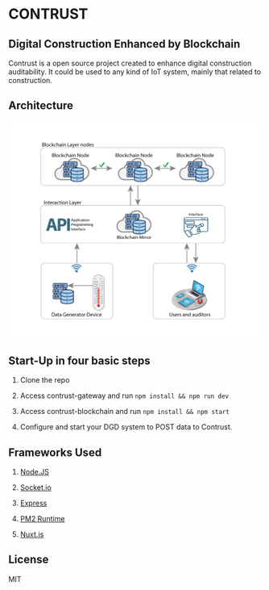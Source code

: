 # CONTRUST
## Digital Construction Enhanced by Blockchain

Contrust is a open source project created to enhance digital construction auditability. It could be used to any kind of IoT system, mainly that related to construction.

## Architecture
![Contrust Architecture](img/architecture_contrust.png)

## Start-Up in four basic steps

1. Clone the repo

2. Access contrust-gateway and run `npm install && npm run dev`

3. Access contrust-blockchain and run `npm install && npm start`

4. Configure and start your DGD system to POST data to Contrust.

## Frameworks Used

1. [Node.JS](https://nodejs.org/en/)

2. [Socket.io](https://socket.io/)

3. [Express](https://expressjs.com/)

4. [PM2 Runtime](https://pm2.io/runtime/)

5. [Nuxt.js](https://nuxtjs.org/)

## License 

MIT